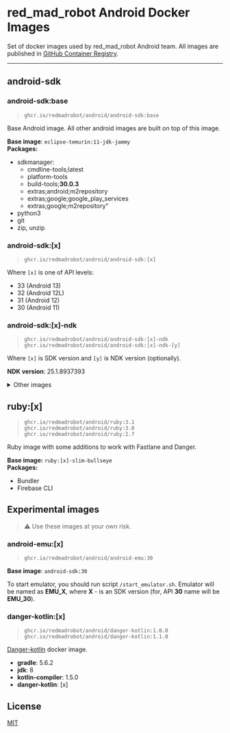 # red_mad_robot Android Docker Images

Set of docker images used by red_mad_robot Android team.
All images are published in [GitHub Container Registry][ghcr].

---

## android-sdk

### android-sdk:base

> `ghcr.io/redmadrobot/android/android-sdk:base`

Base Android image. All other android images are built on top of this image.

**Base image**: `eclipse-temurin:11-jdk-jammy` \
**Packages:**

- sdkmanager:
    - cmdline-tools;latest
    - platform-tools
    - build-tools;**30.0.3**
    - extras;android;m2repository
    - extras;google;google_play_services
    - extras;google;m2repository"
- python3
- git
- zip, unzip

### android-sdk:[x]

> `ghcr.io/redmadrobot/android/android-sdk:[x]`

Where `[x]` is one of API levels:

- 33 (Android 13)
- 32 (Android 12L)
- 31 (Android 12)
- 30 (Android 11)

### android-sdk:[x]-ndk

> `ghcr.io/redmadrobot/android/android-sdk:[x]-ndk` \
> `ghcr.io/redmadrobot/android/android-sdk:[x]-ndk-[y]`

Where `[x]` is SDK version and `[y]` is NDK version (optionally).

**NDK version**: 25.1.8937393

<details>
<summary>Other images</summary>

    android-sdk:32-ndk-22.1.7171670
    android-sdk:31-ndk-22.1.7171670
    android-sdk:30-ndk-22.1.7171670

</details>

## ruby:[x]

> `ghcr.io/redmadrobot/android/ruby:3.1` \
> `ghcr.io/redmadrobot/android/ruby:3.0` \
> `ghcr.io/redmadrobot/android/ruby:2.7`

Ruby image with some additions to work with Fastlane and Danger.

**Base image:** `ruby:[x]-slim-bullseye` \
**Packages:**

- Bundler
- Firebase CLI

## Experimental images

> :warning: Use these images at your own risk.

### android-emu:[x]

> `ghcr.io/redmadrobot/android/android-emu:30`

**Base image**: `android-sdk:30`

To start emulator, you should run script `/start_emulator.sh`.
Emulator will be named as **EMU_X**, where **X** - is an SDK version (for, API **30** name will be **EMU_30**).

### danger-kotlin:[x]

> `ghcr.io/redmadrobot/android/danger-kotlin:1.0.0` \
> `ghcr.io/redmadrobot/android/danger-kotlin:1.1.0`

[Danger-kotlin][danger-kotlin] docker image.

- **gradle**: 5.6.2
- **jdk**: 8
- **kotlin-compiler**: 1.5.0
- **danger-kotlin**: [x]

## License

[MIT](LICENSE)

<!-- @formatter:off -->
[registry]: https://git.redmadrobot.com/DevOps/docker-android-builder/container_registry
[ghcr]: https://github.com/orgs/RedMadRobot/packages?ecosystem=container&q=android%2F
[danger-kotlin]: https://github.com/danger/kotlin
